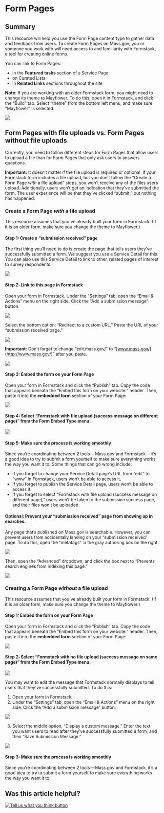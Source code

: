 # Form Pages

## **Summary**

This resource will help you use the Form Page content type to gather data and feedback from users. To create Form Pages on Mass.gov, you or someone you work with will need access to and familiarity with Formstack, a tool for creating online forms.

You can link to Form Pages:

* in the **Featured tasks** section of a Service Page
* on Curated Lists
* in **Related Links** sections throughout the site

**Note:** If you are working with an older Formstack form, you might need to change its theme to Mayflower. To do this, open it in Formstack, and click the “Build” tab. Select “theme” from the bottom left menu, and make sure “Mayflower” is selected:

![](https://cdn-images-1.medium.com/max/800/1*P6nd64f12_oAB6jpVvO2mQ.jpeg)

## Form Pages with file uploads vs. Form Pages without file uploads

Currently, you need to follow different steps for Form Pages that allow users to upload a file than for Form Pages that only ask users to answers questions.

**Important:** It doesn’t matter if the file upload is required or optional. If your Formstack form includes a file upload, but you don’t follow the “Create a Form Page _with_ a file upload” steps, you won’t receive any of the files users upload. Additionally, users won’t get an indication that they’ve submitted the form. The user experience will be that they’ve clicked “submit,” but nothing has happened.

### Create a Form Page _with_ a file upload

This resource assumes that you’ve already built your form in Formstack. \(If it is an older form, make sure you change the theme to Mayflower.\)

#### **Step 1: Create a “submission received” page**

The first thing you’ll need to do is create the page that tells users they’ve successfully submitted a form. We suggest you use a Service Detail for this. You can also use this Service Detail to link to other, related pages of interest to survey respondents.

![](https://cdn-images-1.medium.com/max/800/1*kxO5uiEVsYImeZyetS9u-g.jpeg)

#### **Step 2: Link to this page in Formstack**

Open your form in Formstack. Under the “Settings” tab, open the “Email & Actions” menu on the right side. Click the “Add a submission message” button.

![](https://cdn-images-1.medium.com/max/1000/1*G8UiDT39gtyL4fzPgT1_CA.jpeg)

Select the bottom option: “Redirect to a custom URL.” Paste the URL of your “submission received page.”

![](https://cdn-images-1.medium.com/max/1000/1*KGWnWUTVriI7m8c_omoKjA.jpeg)

**Important:** Don’t forget to change “edit.mass.gov/” to “[www.mass.gov/](http://www.mass.gov/)” after you paste.

![](https://cdn-images-1.medium.com/max/1000/1*x0_ulNICrKwy-t2K6i-c8A.jpeg)

#### **Step 3: Embed the form on your Form Page**

Open your form in Formstack and click the “Publish” tab. Copy the code that appears beneath the “Embed this form on your website:” header. Then, paste it into the **embedded form** section of your Form Page:

![](https://cdn-images-1.medium.com/max/800/1*40ihQHcOBjRuJ8j2HHpxiw.jpeg)

#### **Step 4: Select “Formstack with file upload \(success message on different page\)” from the Form Embed Type menu:**

![](https://cdn-images-1.medium.com/max/1000/1*4sut1bfBxIcTRzXU9iQ0TQ.jpeg)

#### **Step 5: Make sure the process is working smoothly**

Since you’re coordinating between 2 tools — Mass.gov and Formstack — it’s a good idea to try to submit a form yourself to make sure everything works the way you want it to. Some things that can go wrong include:

* If you forget to change your Service Detail page’s URL from “edit” to “www” in Formstack, users won’t be able to access it.
* If you forget to publish the Service Detail page, users won’t be able to access it.
* If you forget to select “Formstack with file upload \(success message on different page\),” users won’t be taken to the submission success page, and their files won’t be uploaded.

#### **Optional: Prevent your “submission received” page from showing up in searches.**

Any page that’s published on Mass.gov is searchable. However, you can prevent users from accidentally landing on your “submission received” page. To do this, open the “metatags” in the gray authoring box on the right.

![](https://cdn-images-1.medium.com/max/800/1*iH5s2U1EtN-FNpD5DvlUUw.jpeg)

Then, open the “Advanced” dropdown, and click the box next to “Prevents search engines from indexing this page.”

![](https://cdn-images-1.medium.com/max/800/1*zLSDeHGeISMRPavt8-gMpw.jpeg)

### Creating a Form Page _without_ a file upload

This resource assumes that you’ve already built your form in Formstack. \(If it is an older form, make sure you change the theme to Mayflower.\)

#### **Step 1: Embed the form on your Form Page**

Open your form in Formstack and click the “Publish” tab. Copy the code that appears beneath the “Embed this form on your website:” header. Then, paste it into the **embedded form** section of your Form Page:

![](https://cdn-images-1.medium.com/max/1000/1*40ihQHcOBjRuJ8j2HHpxiw.jpeg)

#### **Step 2: Select “Formstack with no file upload \(success message on same page\)” from the Form Embed Type menu:**

![](https://cdn-images-1.medium.com/max/1000/1*HWz4ZRPze9lxYJxaZo6d4Q.jpeg)

You may want to edit the message that Formstack normally displays to tell users that they’ve successfully submitted. To do this:

1. Open your form in Formstack.
2. Under the “Settings” tab, open the “Email & Actions” menu on the right side. Click the “Add a submission message” button.

![](https://cdn-images-1.medium.com/max/1000/1*G8UiDT39gtyL4fzPgT1_CA.jpeg)

3. Select the middle option, “Display a custom message.” Enter the text you want users to read after they’ve successfully submitted a form, and then “Save Submission Message.”

![](https://cdn-images-1.medium.com/max/1000/1*3cjUXT0lULKq9d8WKXc43g.jpeg)

#### **Step 3: Make sure the process is working smoothly**

Since you’re coordinating between 2 tools — Mass.gov and Formstack, it’s a good idea to try to submit a form yourself to make sure everything works the way you want it to.

## Was this article helpful?

[![Tell us what you think button](https://blobscdn.gitbook.com/v0/b/gitbook-28427.appspot.com/o/assets%2F-LJ04qJGAHkvdE13BfdG%2F-LSz77NBAwnSNpMPT3df%2F-LSz7xSmyKXltd4avaCt%2FKB%20survey%20button%20POC%202.png?alt=media&token=8d071cab-8b95-48a3-a332-13e3fc8d9f96)](https://massgov.formstack.com/forms/mass_gov_knowledge_base_feedback?article=form-pages)

